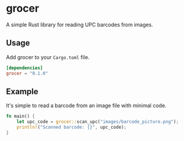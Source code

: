 # grocer

A simple Rust library for reading UPC barcodes from images.

## Usage

Add grocer to your `Cargo.toml` file.
```toml
[dependencies]
grocer = "0.1.0"
```

## Example

It's simple to read a barcode from an image file with minimal code.
```rust
fn main() {
	let upc_code = grocer::scan_upc("images/barcode_picture.png");
	println!("Scanned barcode: {}", upc_code);
}
```
